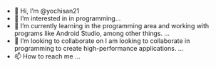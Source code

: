 - 👋 Hi, I’m @yochisan21
- 👀 I’m interested in in programming...
- 🌱 I’m currently learning in the programming area and working with programs like Android Studio, among other things. ...
- 💞️ I’m looking to collaborate on I am looking to collaborate in programming to create high-performance applications. ...
- 📫 How to reach me ...

<!---
yochisan21/yochisan21 is a ✨ special ✨ repository because its `README.md` (this file) appears on your GitHub profile.
You can click the Preview link to take a look at your changes.
--->
